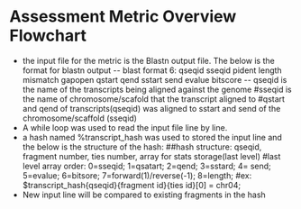 # Assessment Metric Overview Flowchart

- the input file for the metric is the Blastn output file. The below is the format for blastn output 
  -- blast format 6: qseqid sseqid pident length mismatch gapopen qstart qend sstart send evalue bitscore
  -- qseqid is the name of the transcripts being aligned against the genome
  #sseqid is the name of chromosome/scafold that the transcript aligned to
  #qstart and qend of transcripts(qseqid) was aligned to sstart and send of the chromosome/scaffold (sseqid) 
- A while loop was used to read the input file line by line.  
- a hash named %transcript_hash was used to stored the input line and the below is the structure of the hash:
  ##hash structure: qseqid, fragment number, ties number, array for stats storage(last level)
  #last level array order: 0=sseqid; 1=qsatart; 2=qend; 3=sstard; 4= send; 5=evalue; 6=bitsore; 7=forward(1)/reverse(-1); 8=length;
  #ex: $transcript_hash{qseqid}{fragment id}{ties id}[0] = chr04;
- New input line will be compared to existing fragments in the hash 
